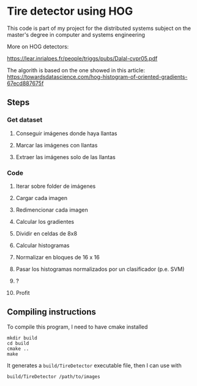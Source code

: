 # Tire detector using HOG

This code is part of my project for the distributed systems subject on the master's degree in computer and systems engineering

More on HOG detectors:

https://lear.inrialpes.fr/people/triggs/pubs/Dalal-cvpr05.pdf

The algorith is based on the one showed in this article: https://towardsdatascience.com/hog-histogram-of-oriented-gradients-67ecd887675f

## Steps

### Get dataset

1. Conseguir imágenes donde haya llantas

2. Marcar las imágenes con llantas

3. Extraer las imágenes solo de las llantas

### Code

1. Iterar sobre folder de imágenes

2. Cargar cada imagen

3. Redimencionar cada imagen

4. Calcular los gradientes

5. Dividir en celdas de 8x8

6. Calcular histogramas

7. Normalizar en bloques de 16 x 16

8. Pasar los histogramas normalizados por un clasificador (p.e. SVM)

9. ?

10. Profit

## Compiling instructions

To compile this program, I need to have cmake installed

    mkdir build
    cd build
    cmake ..
    make

It generates a `build/TireDetector` executable file, then I can use with

    build/TireDetector /path/to/images
